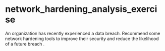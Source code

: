 # network_hardening_analysis_exercise
An organization has recently experienced a data breach. Recommend some network hardening tools to improve their security and reduce the likelihood of a future breach .
